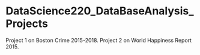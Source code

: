 # DataScience220_DataBaseAnalysis_Projects
Project 1 on Boston Crime 2015-2018. Project 2 on World Happiness Report 2015.
